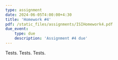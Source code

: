 ```yaml
---
type: assignment
date: 2024-06-05T4:00:00+4:30
title: 'Homework #4'
pdf: /static_files/assignments/ISIHomework4.pdf
due_event: 
    type: due
    description: 'Assignment #4 due'
---
```


Tests. Tests. Tests.
